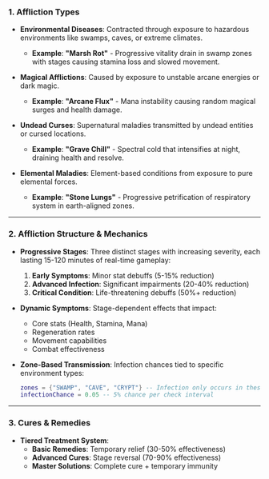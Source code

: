 ### **1. Affliction Types**

- **Environmental Diseases**:
  Contracted through exposure to hazardous environments like swamps, caves, or extreme climates.
  - **Example**: **"Marsh Rot"** - Progressive vitality drain in swamp zones with stages causing stamina loss and slowed movement.

- **Magical Afflictions**:
  Caused by exposure to unstable arcane energies or dark magic.
  - **Example**: **"Arcane Flux"** - Mana instability causing random magical surges and health damage.

- **Undead Curses**:
  Supernatural maladies transmitted by undead entities or cursed locations.
  - **Example**: **"Grave Chill"** - Spectral cold that intensifies at night, draining health and resolve.

- **Elemental Maladies**:
  Element-based conditions from exposure to pure elemental forces.
  - **Example**: **"Stone Lungs"** - Progressive petrification of respiratory system in earth-aligned zones.

---

### **2. Affliction Structure & Mechanics**

- **Progressive Stages**:
  Three distinct stages with increasing severity, each lasting 15-120 minutes of real-time gameplay:
  1. **Early Symptoms**: Minor stat debuffs (5-15% reduction)
  2. **Advanced Infection**: Significant impairments (20-40% reduction)
  3. **Critical Condition**: Life-threatening debuffs (50%+ reduction)

- **Dynamic Symptoms**:
  Stage-dependent effects that impact:
  - Core stats (Health, Stamina, Mana)
  - Regeneration rates
  - Movement capabilities
  - Combat effectiveness

- **Zone-Based Transmission**:
  Infection chances tied to specific environment types:
  ```lua
  zones = {"SWAMP", "CAVE", "CRYPT"} -- Infection only occurs in these areas
  infectionChance = 0.05 -- 5% chance per check interval
  ```

---

### **3. Cures & Remedies**

- **Tiered Treatment System**:
  - **Basic Remedies**: Temporary relief (30-50% effectiveness)
  - **Advanced Cures**: Stage reversal (70-90% effectiveness)
  - **Master Solutions**: Complete cure + temporary immunity
